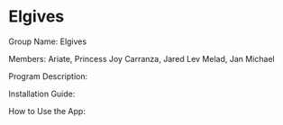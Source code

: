 # Elgives

Group Name: Elgives

Members: Ariate, Princess Joy
          Carranza, Jared Lev
          Melad, Jan Michael

Program Description:

Installation Guide:

How to Use the App:

